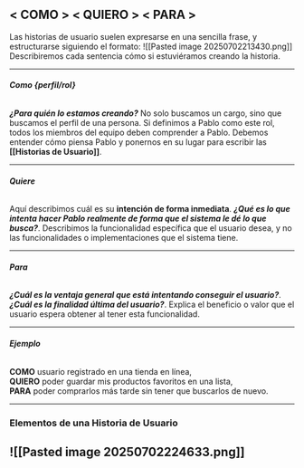 ## **< COMO > < QUIERO > < PARA >**
Las historias de usuario suelen expresarse en una sencilla frase, y estructurarse siguiendo el formato: 
![[Pasted image 20250702213430.png]]
Describiremos cada sentencia cómo si estuviéramos creando la historia.
****
###### **Como {perfil/rol}**
***¿Para quién lo estamos creando?***
No solo buscamos un cargo, sino que buscamos el perfil de una persona.
Si definimos a Pablo como este rol, todos los miembros del equipo deben comprender a Pablo. Debemos entender cómo piensa Pablo y ponernos en su lugar para escribir las **[[Historias de Usuario]]**.
****
###### **Quiere**
Aquí describimos cuál es su **intención de forma inmediata**. ***¿Qué es lo que intenta hacer Pablo realmente de forma que el sistema le dé lo que busca?***.
Describimos la funcionalidad específica que el usuario desea, y no las funcionalidades o implementaciones que el sistema tiene.
****
###### **Para**
***¿Cuál es la ventaja general que está intentando conseguir el usuario?***.
***¿Cuál es la finalidad última del usuario?***.
Explica el beneficio o valor que el usuario espera obtener al tener esta funcionalidad.
****
###### **Ejemplo**
**COMO** usuario registrado en una tienda en línea,  
**QUIERO** poder guardar mis productos favoritos en una lista,  
**PARA** poder comprarlos más tarde sin tener que buscarlos de nuevo.
****
### **Elementos de una Historia de Usuario**
![[Pasted image 20250702224633.png]]
- 